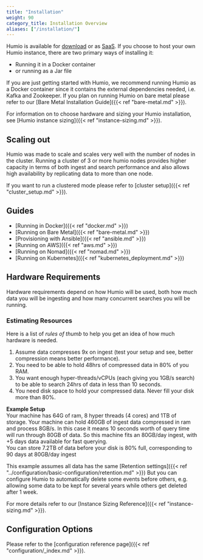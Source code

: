 ```yaml
---
title: "Installation"
weight: 90
category_title: Installation Overview
aliases: ["/installation/"]
---
```


Humio is available for [download](https://www.humio.com/download) or as [SaaS](https://cloud.humio.com/).
If you choose to host your own Humio instance, there are two primary ways of installing it:

- Running it in a Docker container
- or running as a Jar file

If you are just getting started with Humio, we recommend running Humio as a Docker container since
it contains the external dependencies needed, i.e. Kafka and Zookeeper. If you plan on
running Humio on bare metal please refer to our [Bare Metal Installation Guide]({{< ref "bare-metal.md" >}}).

For information on to choose hardware and sizing your Humio installation, see [Humio instance sizing]({{< ref "instance-sizing.md" >}}).
## Scaling out

Humio was made to scale and scales very well with the number of nodes in the cluster.  Running a cluster of 3 or more humio nodes provides higher capacity in terms of both ingest and search performance and also allows high availability by replicating data to more than one node.


If you want to run a clustered mode please refer to [cluster setup]({{< ref "cluster_setup.md" >}}).


## Guides

- [Running in Docker]({{< ref "docker.md" >}})
- [Running on Bare Metal]({{< ref "bare-metal.md" >}})
- [Provisioning with Ansible]({{< ref "ansible.md" >}})
- [Running on AWS]({{< ref "aws.md" >}})
- [Running on Nomad]({{< ref "nomad.md" >}})
- [Running on Kubernetes]({{< ref "kubernetes_deployment.md" >}})

## Hardware Requirements

Hardware requirements depend on how Humio will be used, both how much data you will be
ingesting and how many concurrent searches you will be running.


### Estimating Resources

Here is a list of *rules of thumb* to help you get an idea of how much hardware is needed.

1. Assume data compresses 9x on ingest (test your setup and see, better compression means better performance).
1. You need to be able to hold 48hrs of compressed data in 80% of you RAM.
1. You want enough hyper-threads/vCPUs (each giving you 1GB/s search) to be able
   to search 24hrs of data in less than 10 seconds.
1. You need disk space to hold your compressed data. Never fill your disk more than 80%.

**Example Setup**  
Your machine has 64G of ram, 8 hyper threads (4 cores) and 1TB of storage.
Your machine can hold 460GB of ingest data compressed in ram and process 8GB/s.  In this case
it means 10 seconds worth of query time will run through 80GB of data.  So this machine
fits an 80GB/day ingest, with +5 days data available for fast querying.  
You can store 7.2TB of data before your disk is 80% full, corresponding to 90 days at 80GB/day ingest

This example assumes all data has the same [Retention settings]({{<
ref "../configuration/basic-configuration/retention.md" >}}) But you can configure Humio
to automatically delete some events before others,
e.g. allowing some data to be kept for several years while others get
deleted after 1 week.

For more details refer to our [Instance Sizing Reference]({{< ref "instance-sizing.md" >}}).

## Configuration Options

Please refer to the [configuration reference page]({{< ref "configuration/_index.md" >}}).
